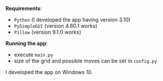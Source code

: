 **Requirements**:
 - `Python` (I developed the app having version 3.10)
 - `PySimpleGUI` (version 4.60.1 works)
 - `Pillow` (version 9.1.0 works)

**Running the app**:
 - execute `main.py`
 - size of the grid and possible moves can be set in `config.py`

I developed the app on Windows 10.
